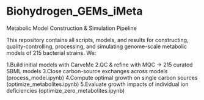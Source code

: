 # Biohydrogen_GEMs_iMeta
Metabolic Model Construction & Simulation Pipeline

This repository contains all scripts, models, and results for constructing, quality-controlling, processing, and simulating genome-scale metabolic models of 215 bacterial strains. We:

1.Build initial models with CarveMe
2.QC & refine with MQC → 215 curated SBML models
3.Close carbon-source exchanges across models (process_model.ipynb)
4.Compute optimal growth on single carbon sources (optimize_metabolites.ipynb)
5.Evaluate growth impacts of individual ion deficiencies (optimize_zero_metabolites.ipynb)
